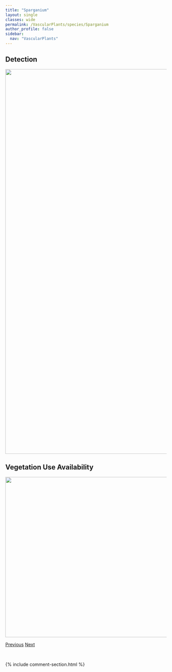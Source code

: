 ```yaml
---
title: "Sparganium"
layout: single
classes: wide
permalink: /VascularPlants/species/Sparganium
author_profile: false
sidebar:
  nav: "VascularPlants"
---
```


<h2>Detection</h2>

<a href="https://drive.google.com/uc?export=view&id=1X1PbvwCVOVaqO2GvFcf553xr4nWZQsZ4">
<img src="https://drive.google.com/uc?export=view&id=1X1PbvwCVOVaqO2GvFcf553xr4nWZQsZ4" height = "1200" width = "800">
</a>


<h2>Vegetation Use Availability</h2>

<a href="https://drive.google.com/uc?export=view&id=141P0ejdh_teH1DbB34mwEZW9GEamvqlL">
<img src="https://drive.google.com/uc?export=view&id=141P0ejdh_teH1DbB34mwEZW9GEamvqlL" height = "500" width = "1000">
</a>


<a href="/DevelopmentWebsite/VascularPlants/species/SorbusScopulina" class="pagination--pager" title="Western Mountain Ash">Previous</a> <a href="/DevelopmentWebsite/VascularPlants/species/SparganiumAngustifoliumEmersum" class="pagination--pager" title="Sparganium angustifolium/emersum">Next</a>

<p>&nbsp;</p>

{% include comment-section.html %}
